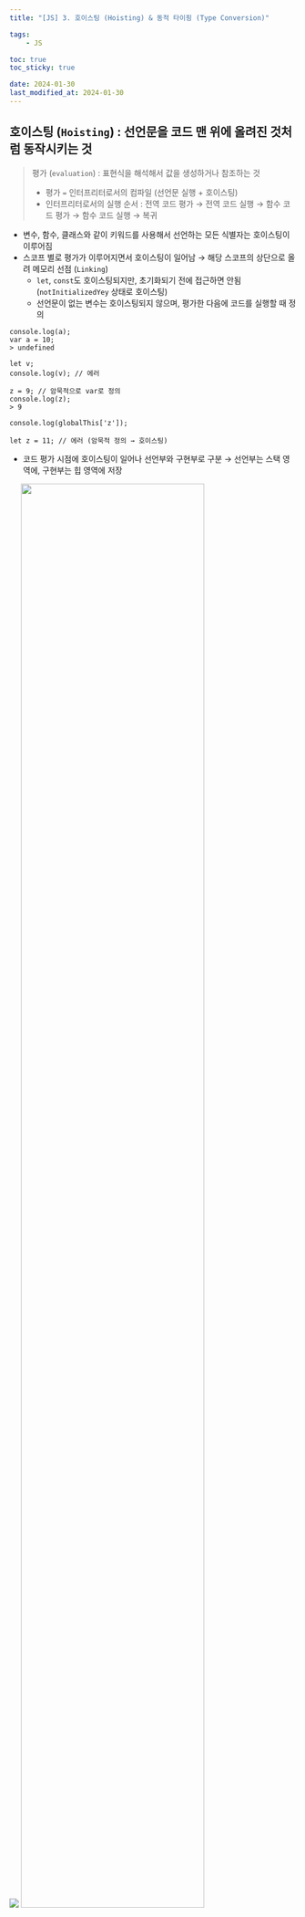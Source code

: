 ```yaml
---
title: "[JS] 3. 호이스팅 (Hoisting) & 동적 타이핑 (Type Conversion)"

tags:
    - JS

toc: true
toc_sticky: true

date: 2024-01-30
last_modified_at: 2024-01-30
---
```


## 호이스팅 (```Hoisting```) : 선언문을 코드 맨 위에 올려진 것처럼 동작시키는 것

> 평가 (```evaluation```) : 표현식을 해석해서 값을 생성하거나 참조하는 것
> 
> - 평가 ```=``` 인터프리터로서의 컴파일 (선언문 실행 + 호이스팅)
> - 인터프리터로서의 실행 순서 : 전역 코드 평가 → 전역 코드 실행 → 함수 코드 평가 → 함수 코드 실행 → 복귀

- 변수, 함수, 클래스와 같이 키워드를 사용해서 선언하는 모든 식별자는 호이스팅이 이루어짐
- 스코프 별로 평가가 이루어지면서 호이스팅이 일어남 → 해당 스코프의 상단으로 올려 메모리 선점 (```Linking```)
  - ```let```, ```const```도 호이스팅되지만, 초기화되기 전에 접근하면 안됨 (```notInitializedYey``` 상태로 호이스팅)
  - 선언문이 없는 변수는 호이스팅되지 않으며, 평가한 다음에 코드를 실행할 때 정의

```
console.log(a);
var a = 10;
> undefined

let v;
console.log(v); // 에러

z = 9; // 암묵적으로 var로 정의
console.log(z);
> 9

console.log(globalThis['z']);

let z = 11; // 에러 (암묵적 정의 → 호이스팅)
```

- 코드 평가 시점에 호이스팅이 일어나 선언부와 구현부로 구분 → 선언부는 스택 영역에, 구현부는 힙 영역에 저장

<img src="https://github.com/pocj8ur4in/pocj8ur4in.github.io/assets/105341168/75425564-29bc-4aaa-8014-63a7d3b3a435">

<img src="https://github.com/pocj8ur4in/pocj8ur4in.github.io/assets/105341168/8e05cc2f-b9d6-45be-b681-73d0f6b98229" width="80%">

- 선언문의 실행 시점 : 선언문은 런타임 (```Runtime```)이 아닌 그 이전인 평가 과정에 실행
  - 소스 코드를 한 줄씩 순차적으로 실행하기 앞서, 먼저 소스 코드의 평가 과정에서 선언문을 먼저 실행
  - 즉, 식별자를 선언하는 선언문과 값을 할당하는 할당문의 실행 시점은 서로 다름

## 동적 타이핑 (```Dynamic Typing```) : 변수를 선언할 때 데이터 타입을 사전에 선언하지 않음

> 정적 타입 (```Static Typing```) : 변수를 선언할 때 데이터 타입을 사전에 선언
> 
> - 변수에 선언한 타입에 해당하는 값만 할당할 수 있음
> - 컴파일 시점에 타입 체크 (```Type Check```)를 수행하고, 통과하지 못하면 에러를 발생시킴
> - 타입의 일관성을 강제해 안정ㅇ적인 코드의 구현을 통해 런타임에 발생하는 에러를 줄임

- 자바스크립트는 ```var```, ```let```, ```const``` 키워드를 통해 변수만 선언할 수 있음
  - 자바스크립트의 변수는 선언이 아닌 할당에 의해 타입이 결정되는 타입 추론 (```Type Inference```)이 이루어짐
  - 재할당에 의해 변수의 타입은 언제든지 동적으로 변화할 수 있음 (```loosely data```)

- 동적 타이핑 및 동적 타입 언어의 단점 : 유연성 (```Flexibility```)은 높지만 신뢰성 (```Reliability```) 이 떨어진다.
  - 동적 타입 언어의 변수 값은 언제든지 변할 수 있음
    - 복잡한 프로그램에서는 변수 값을 추적하기 어려울 수 있음
  - 동적 타입 언어의 변수는 값의 변경에 의해 타입 또한 언제든지 변경될 수 있음
    - 값을 확인하기 전에는 타입을 확신할 수 없음
    - 자바스크립트 엔진에 의해 타입이 자동으로 변환될 수도 있음

> 자비스크립트에서 변수를 사용할 때 지켜면 좋은 규칙!
>
> - 변수는 꼭 필요한 경우에 한해 제한적으로 사용한다.
> - 변수의 유효 범위인 스코프는 최대한 좁게 만들어 변수의 부작용을 억제한다.
> - 전역 변수는 최대한 자제한다.
> - 변수보다는 상수를 사용해 값의 변경을 억제한다.
> - 변수 이름은 목적 및 의미를 파악할 수 있도록 네이밍하고, 특히 스코프가 넓을수록 명확하게 명명한다.

## 타입 변환 (```Type Conversion```) : 값의 타입이 다른 자료형으로 변환되는 것

- ```typeof()``` 연산자를 통해 피연산자의 데이터 타입을 문자열로 반환할 수 있음

### 암묵적 타입 변환 : 자바스크립트 엔진에서 에러를 발생시키지 않도록 타입을 바꿔 표현식을 평가하는 것

- 문자열 타입 변환 : ```+```의 피연산자 중 하나가 문자열이면, 문자열 연결 연산자로 동작하므로 다른 것을 문자열로 변환
- 숫자 타입 변환 : 산술 및 비교 연산자의 피연산자 중에 숫자 타입이 아닌 피연산자를 숫자 타입으로 변환
- 불리언 타입 변환 : 논리적 참/거짓을 평가하는 경우에 불리언 타입이 아닌 피연산자를 불리언 타입으로 변환

### 명시적 타입 변환 : 의도적으로 값의 타입을 변환하는 것 → 타입 캐스팅 (```type casting```)

- 문자열 타입으로 변환 : ```String()```, ```toString()```, 문자열 연결 연산자 ```+```
- 숫자 타입으로 변환 : ```Number()```, ```parseInt()/parseFloat()```, ```+```, ```*```
- 불리언 타입으로 변환 : ```Boolean()```, 부정 논리 연산자 ```!```를 2번

> 기존 원시 타입을 사용해 다른 타입의 새로운 원시 타입을 생성하는 것!
>
> - 원시 타입은 변경 불가능한 값 (```immutable value```) → 기존 원시 타입을 직접 변경할 수 없음
> - 자바스크립트 엔진에서 표현식을 평가하기 위해 피연산자의 값을 암묵적 타입 변환으로 새로운 타입의 값을 만듬

## 단축 평가 (```Short-Circuit Evaluation```) : 표현식을 평가하는 중에 결과가 확정되면, 평가 생략

- 논리 평가 : 논리 연산자를 이용한 단축 평가 (좌항에서 우항으로 평가)
  - 논리곱 연산자 ```&&```는 두 피연산자가 모두 ```true```일 때, ```true``` 반환
    - 논리 연산의 결과를 결정하는 두번째 피연산자를 그대로 반환
  - 논리합 연산자 ```||```는 두 피연산자 중 하나만  ```true```이여도, ```true``` 반환
    - 논리 연산의 결과를 결정하는 첫번째 피연사자를 그대로 반환

```
'Cat' && 'Dog' // true && 'Dog' → 'Dog'
'Cat' || 'Dog' // 'Cat'... → 'Cat'
```

> 논리 평가를 사용하는 경우?
>
> - 객체를 가리키기 기대하는 변수가 ```null``` 혹은 ```undefined```가 아닌지 확인하고 프로퍼티를 참조할 때
>
> ```
> var elem = null;
> // var value = elem.value; // TypeError
> var value = elem && elem.value; // null
> ```
>
> - 함수 매개변수에 ```undefined```가 할당되지 않도록 기본값을 설정할 때
>
> ```
> function getStringLength() {
> str = str || '';
> return str.length;
> }
> getStringLength(); // 0
> getStringLength('hello'); // 5
> ```

- 옵셔널 체이닝 (```Optional Chaining```) 연산자 ```?``` : 좌항의 피연산자가 ```null``` 혹은 ```undefined```이면 ```undefined```를 반환하고, 그렇지 않으면 우항의 프로퍼티 참조를 그대로 진행함

```
var elem = null;
var str = '';

var value1 = elem?.value; console.log(value1); // undefined
var value2 = elem && elem.value; console.log(value2); // null
var value3 = str && str.length; console.log(value3); // ''
var value4 = str?.length; console.log(value4); // 0
```

- ```null``` 병합 연산자 ```??``` : 좌항의 피연산자가 ```null``` 혹은 ```undefined```이면 우항의 피연산자를 반환하고, 그렇지 않으면 좌항의 피연산자를 반환 → 변수에 기본값을 설정할 때 사용
  - 논리 연산자 ```||```를 사용한 단축 평가와 달리, 피연산자가  ```false```로 평가받는 ```Falsy``` 값이라도 ```null``` 혹은 ```undefined```이 아니면, 좌항의 피연산자를 반환함

```
var foo = null ?? 'default'; // 'default'
```

> - ```Falsy``` 값 : 피연산자가 ```false```로 평가받는 값 (```false```, ```undefined```, ```null```, ```0```, ```-0```, ```NaN```, ```''```)
> - ```Truthy``` 값 : 피연산자가 ```True```로 평가받는 값 (```true```, ...)